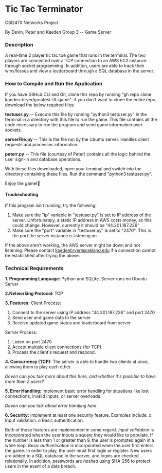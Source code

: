 # Tic Tac Terminator
CSI2470 Networks Project

By Devin, Peter and Kaeden
Group 3 -- Game Server

### Description
A real-time 2 player tic tac toe game that runs in the terminal. The two players are connected over a TCP connection to an AWS EC2 instance through socket programming. In addition, users are able to track their wins/losses and view a leaderboard through a SQL database in the server. 

### How to Compile and Run the Application 
If you have GitHub CLI and Git, clone this repo by running "gh repo clone kaeden-bryer/greatest-ttt-game". If you don't want to clone the entire repo, download the below required files: 

**testuser.py** -- Execute this file by running "python3 testuser.py" in the terminal in a directory with this file to run the game. This file contains all the code necessary to run the program and send game information over sockets.

**serverFile.py** -- This is the file run by the Ubuntu server. Handles client requests and processes information.

**peterr.py** -- This file (courtesy of Peter) contains all the logic behind the user sign-in and database operations.

With these files downloaded, open your terminal and switch into the directory containing these files. Run the command "python3 testuser.py".

Enjoy the game!🎉


#### Troubeshooting
If this program isn't running, try the following:

1. Make sure the "ip" variable in "testuser.py" is set to IP address of the server. Unfortunately, a static IP address in AWS costs money, so this could change. However, currently it should be "44.201.187.226"
2. Make sure the "port" variable in "testuser.py" is set to "2470". This is the port the server instance is listening on.

If the above aren't working, the AWS server might be down and not listening. Please contact kaedenbryer@oakland.edu if a connection cannot be established after trying the above.

### Technical Requirements

**1. Programming Language:** 
Python and SQLite. Server runs on Ubuntu Server

**2.Networking Protocol:**
TCP

**3. Features:**
Client Process:
1. Connect to the server using IP address "44.201.187.226" and port 2470
2. Send user and game data to the server
3. Receive updated game status and leaderboard from server

Server Process:
1. Listen on port 2470
2. Accept multiple client connections (for TCP).
3. Process the client's request and respond.

**4. Concurrency (TCP):**
The server is able to handle two clients at once, allowing them to play each other.

*Devon can you talk more about this here, and whether it's possible to have more than 2 users?*

**5. Error Handling:**
Implement basic error handling for situations like lost connections,
invalid inputs, or server overloads.

*Devon can you talk about error handling here*

**6. Security:**
Implement at least one security feature. Examples include:
o Input validation.
o Basic authentication.

Both of these features are implemented in some regard. *Input validation* is incorporated when the user inputs a square they would like to populate. If the number is less than 1 or greater than 9, the user is prompted again in a while loop. *Basic authentication* is incorporated when the user first enters the game. In order to play, the user must first login or register. New users are added to a SQL database in the server, and logins are checked relationally. In addition, passwords are *hashed* using SHA-256 to protect users in the event of a data breach.
